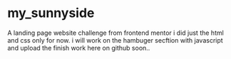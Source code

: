 # my_sunnyside
A landing page website challenge from frontend mentor
i did just the html and css only for now. i will work on the hambuger secftion with javascript and upload the finish work here  on github soon..
